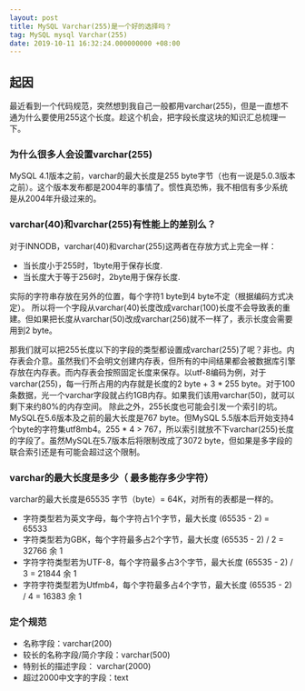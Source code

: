 ```yaml
---
layout: post
title: MySQL Varchar(255)是一个好的选择吗？
tag: MySQL mysql Varchar(255)
date: 2019-10-11 16:32:24.000000000 +08:00
---
```


## 起因
最近看到一个代码规范，突然想到我自己一般都用varchar(255)，但是一直想不通为什么要使用255这个长度。趁这个机会，把字段长度这块的知识汇总梳理一下。


### 为什么很多人会设置varchar(255)
MySQL 4.1版本之前，varchar的最大长度是255 byte字节（也有一说是5.0.3版本之前）。这个版本发布都是2004年的事情了。惯性真恐怖，我不相信有多少系统是从2004年升级过来的。


### varchar(40)和varchar(255)有性能上的差别么？
对于INNODB，varchar(40)和varchar(255)这两者在存放方式上完全一样：
* 当长度小于255时，1byte用于保存长度.
* 当长度大于等于256时，2byte用于保存长度.

实际的字符串存放在另外的位置，每个字符1 byte到4 byte不定（根据编码方式决定）。
所以将一个字段从varchar(40)长度改成varchar(100)长度不会导致表的重建。但如果把长度从varchar(50)改成varchar(256)就不一样了，表示长度会需要用到2 byte。

那我们就可以把255长度以下的字段的类型都设置成varchar(255)了呢？非也。内存表会介意。虽然我们不会明文创建内存表，但所有的中间结果都会被数据库引擎存放在内存表。而内存表会按照固定长度来保存。以utf-8编码为例，对于varchar(255)，每一行所占用的内存就是长度的2 byte + 3 * 255 byte。对于100条数据，光一个varchar字段就占约1GB内存。如果我们该用varchar(50)，就可以剩下来约80%的内存空间。
除此之外，255长度也可能会引发一个索引的坑。MySQL在5.6版本及之前的最大长度是767 byte。但MySQL 5.5版本后开始支持4个byte的字符集utf8mb4。255 * 4 > 767，所以索引就放不下varchar(255)长度的字段了。虽然MySQL在5.7版本后将限制改成了3072 byte，但如果是多字段的联合索引还是有可能会超过这个限制。

### varchar的最大长度是多少（ 最多能存多少字符）

varchar的最大长度是65535 字节（byte）= 64K，对所有的表都是一样的。
* 字符类型若为英文字母，每个字符占1个字节，最大长度 (65535 - 2) = 65533
* 字符类型若为GBK，每个字符最多占2个字节，最大长度 (65535 - 2) / 2 = 32766 余 1
* 字符字符类型若为UTF-8，每个字符最多占3个字节，最大长度 (65535 - 2) / 3 = 21844 余 1
* 字符字符类型若为Utfmb4，每个字符最多占4个字节，最大长度 (65535 - 2) / 4 = 16383 余 1


### 定个规范
* 名称字段：varchar(200)
* 较长的名称字段/简介字段：varchar(500)
* 特别长的描述字段： varchar(2000)
* 超过2000中文字的字段：text